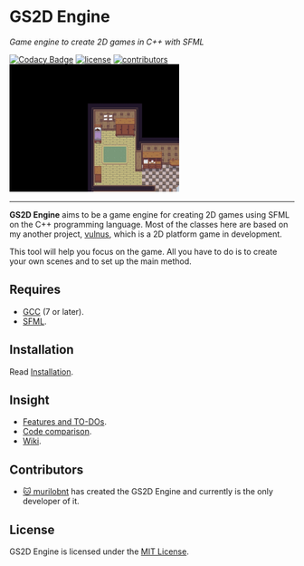 # GS2D Engine

<i>Game engine to create 2D games in C++ with SFML</i>

<a href="https://www.codacy.com/app/murilobnt/gs2d_engine?utm_source=github.com&amp;utm_medium=referral&amp;utm_content=murilobnt/gs2d_engine&amp;utm_campaign=Badge_Grade">
<img src="https://api.codacy.com/project/badge/Grade/47bdb57771bf4c75bff39618e4935b72" alt="Codacy Badge"/></a>
<a href="https://github.com/murilobnt/gs2d_engine/blob/master/LICENSE">
<img src="https://img.shields.io/:license-MIT-blue.svg" alt="license"/></a>
<a href="https://github.com/murilobnt/gs2d_engine/graphs/contributors">
<img src="https://img.shields.io/:contributors-1-yellow.svg"
alt="contributors"/></a>

<img src="assets/readme/example.gif" width=300>

* * *

**GS2D Engine** aims to be a game engine for creating 2D games using SFML on the
C++ programming language. Most of the classes here are based on my another
project, [vulnus](https://github.com/murilobnt/vulnus), which is a 2D platform
game in development.

This tool will help you focus on the game. All you have to do is to create your
own scenes and to set up the main method.

## Requires

- [GCC](http://gcc.gnu.org) (7 or later).
- [SFML](https://www.sfml-dev.org).

## Installation

Read [Installation](https://github.com/murilobnt/gs2d_engine/blob/master/.github/installation/installation.md).

## Insight

- [Features and TO-DOs](https://github.com/murilobnt/gs2d_engine/blob/master/.github/features-todo.md).
- [Code comparison](https://github.com/murilobnt/gs2d_engine/blob/master/.github/comparison.md).
- [Wiki](https://github.com/murilobnt/gs2d_engine/wiki).

## Contributors

- [:cat: murilobnt](https://github.com/murilobnt) has created the GS2D Engine
and currently is the only developer of it.

## License

GS2D Engine is licensed under the [MIT License](https://github.com/murilobnt/gs2d_engine/blob/master/LICENSE).
